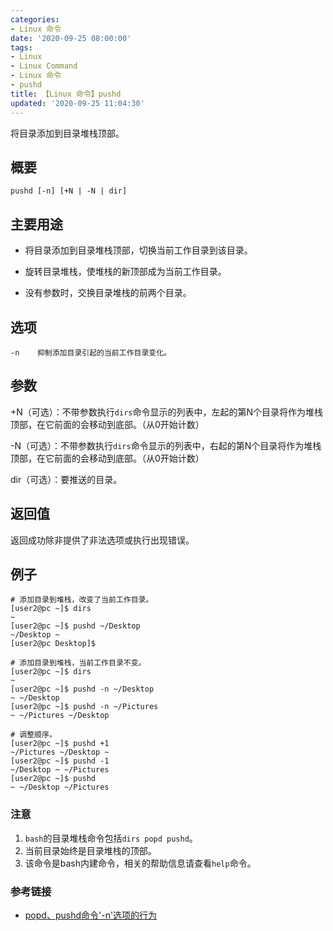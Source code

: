```yaml
---
categories:
- Linux 命令
date: '2020-09-25 08:00:00'
tags:
- Linux
- Linux Command
- Linux 命令
- pushd
title: 【Linux 命令】pushd
updated: '2020-09-25 11:04:30'
---
```


将目录添加到目录堆栈顶部。

## 概要

```shell
pushd [-n] [+N | -N | dir]
```

## 主要用途

- 将目录添加到目录堆栈顶部，切换当前工作目录到该目录。

- 旋转目录堆栈，使堆栈的新顶部成为当前工作目录。

- 没有参数时，交换目录堆栈的前两个目录。

## 选项

```shell
-n    抑制添加目录引起的当前工作目录变化。
```

## 参数

+N（可选）：不带参数执行`dirs`命令显示的列表中，左起的第N个目录将作为堆栈顶部，在它前面的会移动到底部。（从0开始计数）

-N（可选）：不带参数执行`dirs`命令显示的列表中，右起的第N个目录将作为堆栈顶部，在它前面的会移动到底部。（从0开始计数）

dir（可选）：要推送的目录。

## 返回值

返回成功除非提供了非法选项或执行出现错误。

## 例子

```shell
# 添加目录到堆栈，改变了当前工作目录。
[user2@pc ~]$ dirs
~
[user2@pc ~]$ pushd ~/Desktop
~/Desktop ~
[user2@pc Desktop]$ 
```

```shell
# 添加目录到堆栈，当前工作目录不变。
[user2@pc ~]$ dirs
~
[user2@pc ~]$ pushd -n ~/Desktop
~ ~/Desktop
[user2@pc ~]$ pushd -n ~/Pictures
~ ~/Pictures ~/Desktop

# 调整顺序。
[user2@pc ~]$ pushd +1
~/Pictures ~/Desktop ~
[user2@pc ~]$ pushd -1
~/Desktop ~ ~/Pictures
[user2@pc ~]$ pushd
~ ~/Desktop ~/Pictures
```

### 注意

1. `bash`的目录堆栈命令包括`dirs popd pushd`。
2. 当前目录始终是目录堆栈的顶部。
3. 该命令是bash内建命令，相关的帮助信息请查看`help`命令。

### 参考链接

- [popd、pushd命令'-n'选项的行为](https://superuser.com/questions/784450/popd-and-pushd-behavior-with-n-option)


